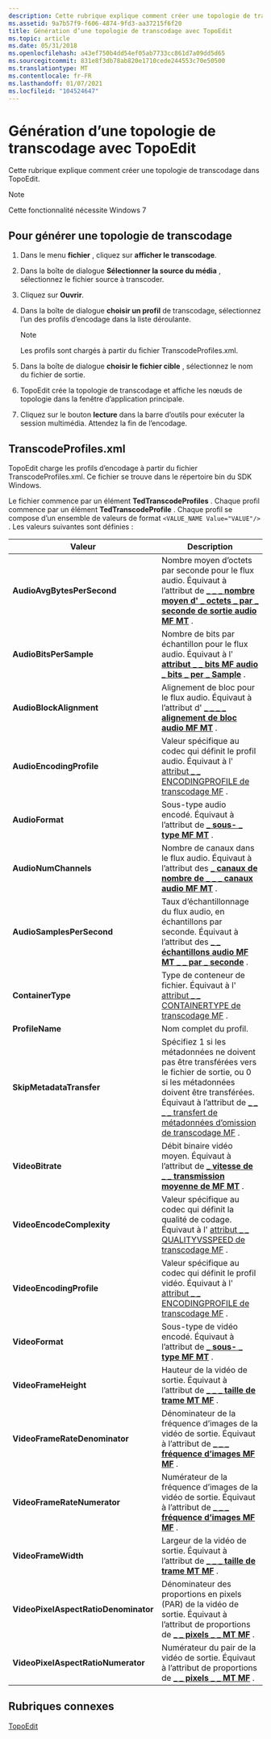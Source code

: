 ```yaml
---
description: Cette rubrique explique comment créer une topologie de transcodage dans TopoEdit.
ms.assetid: 9a7b57f9-f606-4874-9fd3-aa37215f6f20
title: Génération d’une topologie de transcodage avec TopoEdit
ms.topic: article
ms.date: 05/31/2018
ms.openlocfilehash: a43ef750b4dd54ef05ab7733cc861d7a09dd5d65
ms.sourcegitcommit: 831e8f3db78ab820e1710cede244553c70e50500
ms.translationtype: MT
ms.contentlocale: fr-FR
ms.lasthandoff: 01/07/2021
ms.locfileid: "104524647"
---
```

# <a name="building-a-transcode-topology-with-topoedit"></a>Génération d’une topologie de transcodage avec TopoEdit

Cette rubrique explique comment créer une topologie de transcodage dans TopoEdit.

> [!Note]  
> Cette fonctionnalité nécessite Windows 7

 

## <a name="to-build-a-transcoding-topology"></a>Pour générer une topologie de transcodage

1.  Dans le menu **fichier** , cliquez sur **afficher le transcodage**.

2.  Dans la boîte de dialogue **Sélectionner la source du média** , sélectionnez le fichier source à transcoder.
3.  Cliquez sur **Ouvrir**.
4.  Dans la boîte de dialogue **choisir un profil** de transcodage, sélectionnez l’un des profils d’encodage dans la liste déroulante.
    > [!Note]  
    > Les profils sont chargés à partir du fichier TranscodeProfiles.xml.

     

5.  Dans la boîte de dialogue **choisir le fichier cible** , sélectionnez le nom du fichier de sortie.
6.  TopoEdit crée la topologie de transcodage et affiche les nœuds de topologie dans la fenêtre d’application principale.
7.  Cliquez sur le bouton **lecture** dans la barre d’outils pour exécuter la session multimédia. Attendez la fin de l’encodage.

## <a name="transcodeprofilesxml"></a>TranscodeProfiles.xml

TopoEdit charge les profils d’encodage à partir du fichier TranscodeProfiles.xml. Ce fichier se trouve dans le répertoire bin du SDK Windows.

Le fichier commence par un élément **TedTranscodeProfiles** . Chaque profil commence par un élément **TedTranscodeProfile** . Chaque profil se compose d’un ensemble de valeurs de format `<VALUE_NAME Value="VALUE"/>` . Les valeurs suivantes sont définies :



| Valeur                                                                                                                                                                                                    | Description                                                                                                                                                                                                                            |
|----------------------------------------------------------------------------------------------------------------------------------------------------------------------------------------------------------|----------------------------------------------------------------------------------------------------------------------------------------------------------------------------------------------------------------------------------------|
| <span id="AudioAvgBytesPerSecond"></span><span id="audioavgbytespersecond"></span><span id="AUDIOAVGBYTESPERSECOND"></span>**AudioAvgBytesPerSecond**<br/>                                         | Nombre moyen d’octets par seconde pour le flux audio. Équivaut à l’attribut de [**\_ \_ \_ nombre moyen d' \_ octets \_ par \_ seconde de sortie audio MF MT**](mf-mt-audio-avg-bytes-per-second-attribute.md) .<br/>                                                |
| <span id="AudioBitsPerSample"></span><span id="audiobitspersample"></span><span id="AUDIOBITSPERSAMPLE"></span>**AudioBitsPerSample**<br/>                                                         | Nombre de bits par échantillon pour le flux audio. Équivaut à l' [**attribut \_ \_ bits MF audio \_ bits \_ per \_ Sample**](mf-mt-audio-bits-per-sample-attribute.md) .<br/>                                                          |
| <span id="AudioBlockAlignment"></span><span id="audioblockalignment"></span><span id="AUDIOBLOCKALIGNMENT"></span>**AudioBlockAlignment**<br/>                                                     | Alignement de bloc pour le flux audio. Équivaut à l’attribut d' [**\_ \_ \_ \_ alignement de bloc audio MF MT**](mf-mt-audio-block-alignment-attribute.md) .<br/>                                                                     |
| <span id="AudioEncodingProfile"></span><span id="audioencodingprofile"></span><span id="AUDIOENCODINGPROFILE"></span>**AudioEncodingProfile**<br/>                                                 | Valeur spécifique au codec qui définit le profil audio. Équivaut à l' [attribut \_ \_ ENCODINGPROFILE de transcodage MF](mf-transcode-encodingprofile.md) . <br/>                                                                     |
| <span id="AudioFormat"></span><span id="audioformat"></span><span id="AUDIOFORMAT"></span>**AudioFormat**<br/>                                                                                     | Sous-type audio encodé. Équivaut à l’attribut de [**\_ sous- \_ type MF MT**](mf-mt-subtype-attribute.md) .<br/>                                                                                                                  |
| <span id="AudioNumChannels"></span><span id="audionumchannels"></span><span id="AUDIONUMCHANNELS"></span>**AudioNumChannels**<br/>                                                                 | Nombre de canaux dans le flux audio. Équivaut à l’attribut des [**\_ canaux de nombre de \_ \_ \_ canaux audio MF MT**](mf-mt-audio-num-channels-attribute.md) .<br/>                                                                         |
| <span id="AudioSamplesPerSecond"></span><span id="audiosamplespersecond"></span><span id="AUDIOSAMPLESPERSECOND"></span>**AudioSamplesPerSecond**<br/>                                             | Taux d’échantillonnage du flux audio, en échantillons par seconde. Équivaut à l’attribut des [**\_ \_ échantillons audio MF MT \_ \_ par \_ seconde**](mf-mt-audio-samples-per-second-attribute.md) .<br/>                                            |
| <span id="ContainerType"></span><span id="containertype"></span><span id="CONTAINERTYPE"></span>**ContainerType**<br/>                                                                             | Type de conteneur de fichier. Équivaut à l' [attribut \_ \_ CONTAINERTYPE de transcodage MF](mf-transcode-containertype.md) . <br/>                                                                                                       |
| <span id="ProfileName"></span><span id="profilename"></span><span id="PROFILENAME"></span>**ProfileName**<br/>                                                                                     | Nom complet du profil.<br/>                                                                                                                                                                                            |
| <span id="SkipMetadataTransfer"></span><span id="skipmetadatatransfer"></span><span id="SKIPMETADATATRANSFER"></span>**SkipMetadataTransfer**<br/>                                                 | Spécifiez 1 si les métadonnées ne doivent pas être transférées vers le fichier de sortie, ou 0 si les métadonnées doivent être transférées. Équivaut à l’attribut de [ \_ \_ \_ \_ transfert de métadonnées d’omission de transcodage MF](mf-transcode-skip-metadata-transfer.md) .<br/> |
| <span id="VideoBitrate"></span><span id="videobitrate"></span><span id="VIDEOBITRATE"></span>**VideoBitrate**<br/>                                                                                 | Débit binaire vidéo moyen. Équivaut à l’attribut de [**\_ vitesse de \_ \_ transmission moyenne de MF MT**](mf-mt-avg-bitrate-attribute.md) . <br/>                                                                                                        |
| <span id="VideoEncodeComplexity"></span><span id="videoencodecomplexity"></span><span id="VIDEOENCODECOMPLEXITY"></span>**VideoEncodeComplexity**<br/>                                             | Valeur spécifique au codec qui définit la qualité de codage. Équivaut à l' [attribut \_ \_ QUALITYVSSPEED de transcodage MF](mf-transcode-qualityvsspeed.md) . <br/>                                                                      |
| <span id="VideoEncodingProfile"></span><span id="videoencodingprofile"></span><span id="VIDEOENCODINGPROFILE"></span>**VideoEncodingProfile**<br/>                                                 | Valeur spécifique au codec qui définit le profil vidéo. Équivaut à l' [attribut \_ \_ ENCODINGPROFILE de transcodage MF](mf-transcode-encodingprofile.md) . <br/>                                                                     |
| <span id="VideoFormat"></span><span id="videoformat"></span><span id="VIDEOFORMAT"></span>**VideoFormat**<br/>                                                                                     | Sous-type de vidéo encodé. Équivaut à l’attribut de [**\_ sous- \_ type MF MT**](mf-mt-subtype-attribute.md) .<br/>                                                                                                                  |
| <span id="VideoFrameHeight"></span><span id="videoframeheight"></span><span id="VIDEOFRAMEHEIGHT"></span>**VideoFrameHeight**<br/>                                                                 | Hauteur de la vidéo de sortie. Équivaut à l’attribut de [**\_ \_ \_ taille de trame MT MF**](mf-mt-frame-size-attribute.md) .<br/>                                                                                                      |
| <span id="VideoFrameRateDenominator"></span><span id="videoframeratedenominator"></span><span id="VIDEOFRAMERATEDENOMINATOR"></span>**VideoFrameRateDenominator**<br/>                             | Dénominateur de la fréquence d’images de la vidéo de sortie. Équivaut à l’attribut de [**\_ \_ \_ fréquence d’images MF MF**](mf-mt-frame-rate-attribute.md) .<br/>                                                                               |
| <span id="VideoFrameRateNumerator"></span><span id="videoframeratenumerator"></span><span id="VIDEOFRAMERATENUMERATOR"></span>**VideoFrameRateNumerator**<br/>                                     | Numérateur de la fréquence d’images de la vidéo de sortie. Équivaut à l’attribut de [**\_ \_ \_ fréquence d’images MF MF**](mf-mt-frame-rate-attribute.md) .<br/>                                                                                 |
| <span id="VideoFrameWidth"></span><span id="videoframewidth"></span><span id="VIDEOFRAMEWIDTH"></span>**VideoFrameWidth**<br/>                                                                     | Largeur de la vidéo de sortie. Équivaut à l’attribut de [**\_ \_ \_ taille de trame MT MF**](mf-mt-frame-size-attribute.md) .<br/>                                                                                                       |
| <span id="VideoPixelAspectRatioDenominator"></span><span id="videopixelaspectratiodenominator"></span><span id="VIDEOPIXELASPECTRATIODENOMINATOR"></span>**VideoPixelAspectRatioDenominator**<br/> | Dénominateur des proportions en pixels (PAR) de la vidéo de sortie. Équivaut à l’attribut de proportions de [**\_ \_ pixels \_ \_ MT MF**](mf-mt-pixel-aspect-ratio-attribute.md) . <br/>                                               |
| <span id="VideoPixelAspectRatioNumerator"></span><span id="videopixelaspectrationumerator"></span><span id="VIDEOPIXELASPECTRATIONUMERATOR"></span>**VideoPixelAspectRatioNumerator**<br/>         | Numérateur du pair de la vidéo de sortie. Équivaut à l’attribut de proportions de [**\_ \_ pixels \_ \_ MT MF**](mf-mt-pixel-aspect-ratio-attribute.md) . <br/>                                                                      |



 

## <a name="related-topics"></a>Rubriques connexes

<dl> <dt>

[TopoEdit](topoedit.md)
</dt> </dl>

 

 




